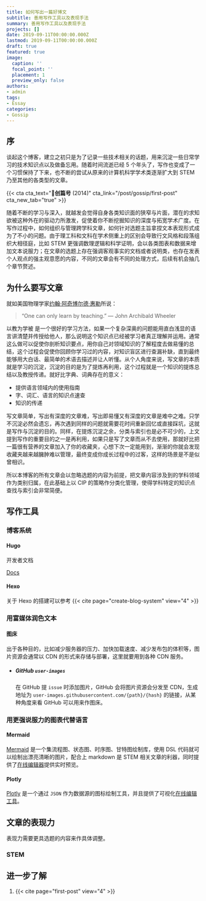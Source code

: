 ```yaml
---
title: 如何写出一篇好博文
subtitle: 善用写作工具以及表现手法
summary: 善用写作工具以及表现手法
projects: []
date: 2019-09-11T00:00:00.000Z
lastmod: 2019-09-11T00:00:00.000Z
draft: true
featured: true
image:
  caption: ''
  focal_point: ''
  placement: 1
  preview_only: false
authors:
- admin
tags:
- Essay
categories:
- Gossip
---
```


## 序

谈起这个博客，建立之初只是为了记录一些技术相关的话题，用来沉淀一些日常学习的技术知识点以及做备忘用。随着时间流逝已经 5 个年头了，写作也变成了一个习惯保持了下来，也不断的尝试从原来的计算机科学学术类逐渐扩大到 STEM 乃至其他的各类型的文章。

{{< cta cta_text="**创篇号** (2014)" cta_link="/post/gossip/first-post" cta_new_tab="true" >}}

随着不断的学习与深入，就越发会觉得自身各类知识面的狭窄与片面，潜在的求知欲被这种外在的驱动力所激发，促使着你不断挖掘知识的深度与拓宽学术广度。在写作过程中，如何组织与管理跨学科文章，如何针对选题主旨拿捏文本表现形式成为了不小的问题。由于理工科和文科在学术侧重上的区别会导致行文风格和段落组织大相径庭，比如 STEM 更强调数理逻辑和科学证明，会以各类图表和数据来增加文本说服力；在文章的选题上存在强调客观事实的文档或者说明类，也存在发表个人观点的强主观意愿的内容，不同的文章会有不同的处理方式，后续有机会抽几个章节赘述。


## 为什么要写文章

就如美国物理学家[约翰·阿奇博尔德·惠勒](https://en.wikipedia.org/wiki/John_Archibald_Wheeler)所说：

> “One can only learn by teaching.” — John Archibald Wheeler

以教为学被 是一个很好的学习方法，如果一个复杂深奥的问题能用直白浅显的语言讲清楚并传授给他人，那么说明这个知识点已经被学习者真正理解并运用。通常这么做可以促使你剖析知识要点，用你自己对领域知识的了解程度去做易懂的总结，这个过程会促使你回顾你学习过的内容，对知识盲区进行查漏补缺，直到最终能够用大白话、最简单的术语去描述并让人听懂。从个人角度来说，写文章的本质就是学习的沉淀，沉淀的目的是为了提炼再利用，这个过程就是一个知识的提炼总结以及教授传递。就好比字典、词典存在的意义：

- 提供语言领域内的使用指南
- 字、词汇、语言的知识点速查
- 知识的传递

写文章简单，写出有深度的文章难，写出即易懂又有深度的文章是难中之难。只学不沉淀必然会遗忘，再次遇到同样的问题就需要花时间重新回忆或直接踩坑，这就是写作与沉淀的目的。同样，在提炼沉淀之余，分类与索引也是必不可少的，上文提到写作的重要目的之一是再利用，如果只是写了文章而从不去使用，那就好比把一篇很有营养的文章加入了你的收藏夹，心想下次一定能用到，渐渐的你就会发现收藏夹越来越臃肿难以管理，最终变成你成长过程中的过客，这样的场景是不是似曾相识。

所以本博客的所有文章会以忽略选题的内容为前提，把文章内容涉及到的学科领域作为类别归属，在此基础上以 CIP 的策略作分类化管理，使得学科特定的知识点查找与索引会非常简便。


## 写作工具

### 博客系统

#### Hugo

开发者文档 

[Docs](https://gohugo.io/documentation/)

#### Hexo

关于 Hexo 的搭建可以参考 {{< cite page="create-blog-system" view="4" >}} 

### 用富媒体润色文本

#### 图床

出于各种目的，比如减少服务器的压力、加快加载速度、减少发布包的体积等，图片资源会通常以 CDN 的形式来存储与部署，这里就要用到各种 CDN 服务。

- ##### GitHub `user-images`

    在 GitHub 提 `issue` 时添加图片，GitHub 会将图片资源会分发至 CDN，生成地址为 `user-images.githubusercontent.com/{path}/{hash}` 的链接，从某种角度来看 GitHub 可以用来作图床。


### 用更强说服力的图表代替语言

#### Mermaid

[Mermaid](https://mermaid-js.github.io/mermaid/#/) 是一个集流程图、状态图、时序图、甘特图绘制库，使用 DSL 代码就可以绘制出漂亮清晰的图片，配合上 markdown 是 STEM 相关文章的利器，同时提供了[在线编辑器](https://mermaid-js.github.io/mermaid-live-editor/)提供实时预览。

#### Plotly

[Plotly](https://plotly.com) 是一个通过 `JSON` 作为数据源的图标绘制工具，并且提供了可视化[在线编辑工具](http://plotly-json-editor.getforge.io)。


## 文章的表现力

表现力需要更具选题的内容来作具体调整。

### STEM


## 进一步了解

1. {{< cite page="first-post" view="4" >}}